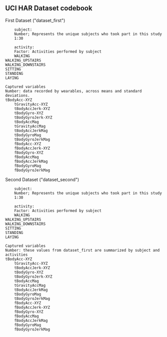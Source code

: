 ## UCI HAR Dataset codebook

First Dataset ("dataset_first")
        
        subject:
        Number; Represents the unique subjects who took part in this study
        1:30
        
        activity:
        Factor: Activities performed by subject
        WALKING
	WALKING_UPSTAIRS
	WALKING_DOWNSTAIRS
	SITTING
	STANDING
	LAYING
	
	Captured variables 
	Number: data recorded by wearables, across means and standard deviations.
	tBodyAcc-XYZ
        tGravityAcc-XYZ
        tBodyAccJerk-XYZ
        tBodyGyro-XYZ
        tBodyGyroJerk-XYZ
        tBodyAccMag
        tGravityAccMag
        tBodyAccJerkMag
        tBodyGyroMag
        tBodyGyroJerkMag
        fBodyAcc-XYZ
        fBodyAccJerk-XYZ
        fBodyGyro-XYZ
        fBodyAccMag
        fBodyAccJerkMag
        fBodyGyroMag
        fBodyGyroJerkMag
        
Second Dataset ("dataset_second")
        
        subject:
        Number; Represents the unique subjects who took part in this study
        1:30
        
        activity:
        Factor: Activities performed by subject
        WALKING
	WALKING_UPSTAIRS
	WALKING_DOWNSTAIRS
	SITTING
	STANDING
	LAYING
	
	Captured variables 
	Number: these values from dataset_first are summarized by subject and activities
	tBodyAcc-XYZ
        tGravityAcc-XYZ
        tBodyAccJerk-XYZ
        tBodyGyro-XYZ
        tBodyGyroJerk-XYZ
        tBodyAccMag
        tGravityAccMag
        tBodyAccJerkMag
        tBodyGyroMag
        tBodyGyroJerkMag
        fBodyAcc-XYZ
        fBodyAccJerk-XYZ
        fBodyGyro-XYZ
        fBodyAccMag
        fBodyAccJerkMag
        fBodyGyroMag
        fBodyGyroJerkMag
